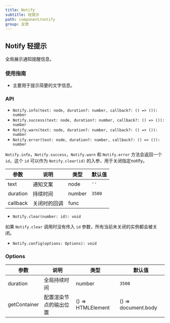 ```yaml
---
title: Notify
subtitle: 轻提示
path: component/notify
group: 反馈
---
```


## Notify 轻提示

全局展示通知提醒信息。

### 使用指南

- 主要用于提示简要的文字信息。

### API

- `Notify.info(text: node, duration?: number, callback?: () => ()): number`
- `Notify.success(text: node, duration?: number, callback?: () => ()): number`
- `Notify.warn(text: node, duration?: number, callback?: () => ()): number`
- `Notify.error(text: node, duration?: number, callback?: () => ()): number`

`Notify.info`，`Notify.success`，`Notify.warn` 和 `Notify.error` 方法会返回一个 `id`，这个 `id` 可以作为 `Notify.clear(id)` 的入参，用于关闭指定notify。

| 参数       | 说明            | 类型     | 默认值    |
| -------- | ------------- | ------ | ------ |
| text     | 通知文案    | node   | `''`   |
| duration | 持续时间          | number | `3500` |
| callback | 关闭时的回调 | func   |        |

- `Notify.clear(number: id): void`

如果 `Notify.clear` 调用时没有传入 `id` 参数，所有当前未关闭的实例都会被关闭。

- `Notify.config(options: Options): void`

### Options

| 参数         | 说明         | 类型   | 默认值 |
| ----------- | ------------ | ------ | ------ |
| duration    | 全局持续时间     | number | `3500` |
| getContainer | 配置渲染节点的输出位置  | () => HTMLElement |  () => document.body |
